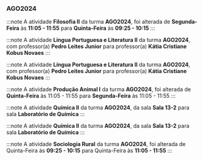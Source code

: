 ### AGO2024


:::note
A atividade **Filosofia II** da turma **AGO2024**, foi alterada de **Segunda-Feira** às **11:05 - 11:55** para **Quinta-Feira** às **09:25 - 10:15**
:::
        


:::note
A atividade **Língua Portuguesa e Literatura II** da turma **AGO2024**, com professor(a) **Pedro Leites Junior** para professor(a) **Kátia Cristiane Kobus Novaes**
:::
        


:::note
A atividade **Língua Portuguesa e Literatura II** da turma **AGO2024**, com professor(a) **Pedro Leites Junior** para professor(a) **Kátia Cristiane Kobus Novaes**
:::
        


:::note
A atividade **Produção Animal I** da turma **AGO2024**, foi alterada de **Quinta-Feira** às 11:05 - 11:55 para **Segunda-Feira** às 11:05 - 11:55
:::
        


:::note
A atividade **Química II** da turma **AGO2024**, da sala **Sala 13-2** para sala **Laboratório de Química**
:::
        


:::note
A atividade **Química II** da turma **AGO2024**, da sala **Sala 13-2** para sala **Laboratório de Química**
:::
        


:::note
A atividade **Sociologia Rural** da turma **AGO2024**, foi alterada de Quinta-Feira às **09:25 - 10:15** para Quinta-Feira às **11:05 - 11:55**
:::
        

